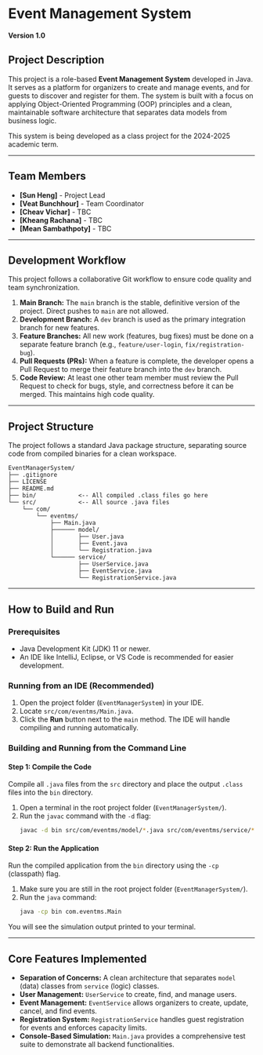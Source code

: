 # Event Management System

**Version 1.0**

## Project Description

This project is a role-based **Event Management System** developed in Java. It serves as a platform for organizers to create and manage events, and for guests to discover and register for them. The system is built with a focus on applying Object-Oriented Programming (OOP) principles and a clean, maintainable software architecture that separates data models from business logic.

This system is being developed as a class project for the 2024-2025 academic term.

---

## Team Members

* **[Sun Heng]** - Project Lead
* **[Veat Bunchhour]** - Team Coordinator
* **[Cheav Vichar]** - TBC
* **[Kheang Rachana]** - TBC
* **[Mean Sambathpoty]** - TBC

---

## Development Workflow

This project follows a collaborative Git workflow to ensure code quality and team synchronization.

1.  **Main Branch:** The `main` branch is the stable, definitive version of the project. Direct pushes to `main` are not allowed.
2.  **Development Branch:** A `dev` branch is used as the primary integration branch for new features.
3.  **Feature Branches:** All new work (features, bug fixes) must be done on a separate feature branch (e.g., `feature/user-login`, `fix/registration-bug`).
4.  **Pull Requests (PRs):** When a feature is complete, the developer opens a Pull Request to merge their feature branch into the `dev` branch.
5.  **Code Review:** At least one other team member must review the Pull Request to check for bugs, style, and correctness before it can be merged. This maintains high code quality.

---

## Project Structure

The project follows a standard Java package structure, separating source code from compiled binaries for a clean workspace.

```
EventManagerSystem/
├── .gitignore
├── LICENSE
├── README.md
├── bin/            <-- All compiled .class files go here
└── src/            <-- All source .java files
    └── com/
        └── eventms/
            ├── Main.java
            ├────── model/
            │       ├── User.java
            │       ├── Event.java
            │       └── Registration.java
            └────── service/
                    ├── UserService.java
                    ├── EventService.java
                    └── RegistrationService.java
```

---

## How to Build and Run

### Prerequisites

* Java Development Kit (JDK) 11 or newer.
* An IDE like IntelliJ, Eclipse, or VS Code is recommended for easier development.

### Running from an IDE (Recommended)

1.  Open the project folder (`EventManagerSystem`) in your IDE.
2.  Locate `src/com/eventms/Main.java`.
3.  Click the **Run** button next to the `main` method. The IDE will handle compiling and running automatically.

### Building and Running from the Command Line

#### Step 1: Compile the Code

Compile all `.java` files from the `src` directory and place the output `.class` files into the `bin` directory.

1.  Open a terminal in the root project folder (`EventManagerSystem/`).
2.  Run the `javac` command with the `-d` flag:
    ```bash
    javac -d bin src/com/eventms/model/*.java src/com/eventms/service/*.java src/com/eventms/Main.java
    ```

#### Step 2: Run the Application

Run the compiled application from the `bin` directory using the `-cp` (classpath) flag.

1.  Make sure you are still in the root project folder (`EventManagerSystem/`).
2.  Run the `java` command:
    ```bash
    java -cp bin com.eventms.Main
    ```
You will see the simulation output printed to your terminal.

---

## Core Features Implemented

* **Separation of Concerns:** A clean architecture that separates `model` (data) classes from `service` (logic) classes.
* **User Management:** `UserService` to create, find, and manage users.
* **Event Management:** `EventService` allows organizers to create, update, cancel, and find events.
* **Registration System:** `RegistrationService` handles guest registration for events and enforces capacity limits.
* **Console-Based Simulation:** `Main.java` provides a comprehensive test suite to demonstrate all backend functionalities.